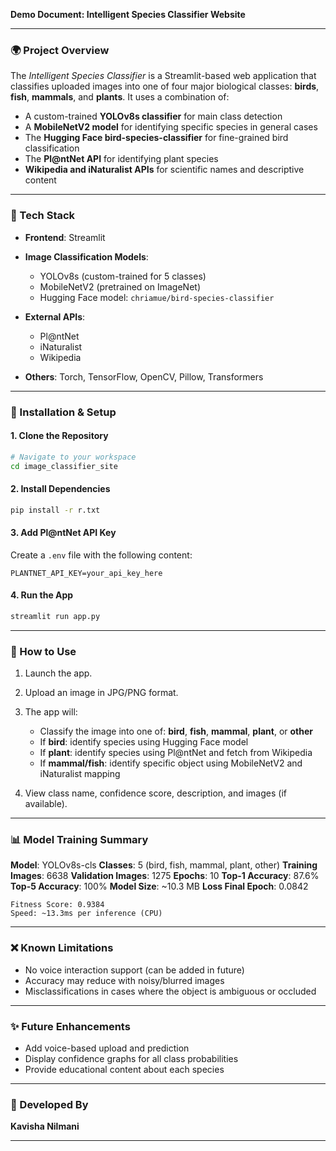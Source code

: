 **Demo Document: Intelligent Species Classifier Website**

---

### 🌍 Project Overview

The *Intelligent Species Classifier* is a Streamlit-based web application that classifies uploaded images into one of four major biological classes: **birds**, **fish**, **mammals**, and **plants**. It uses a combination of:

* A custom-trained **YOLOv8s classifier** for main class detection
* A **MobileNetV2 model** for identifying specific species in general cases
* The **Hugging Face bird-species-classifier** for fine-grained bird classification
* The **Pl\@ntNet API** for identifying plant species
* **Wikipedia and iNaturalist APIs** for scientific names and descriptive content

---

### 🧪 Tech Stack

* **Frontend**: Streamlit
* **Image Classification Models**:

  * YOLOv8s (custom-trained for 5 classes)
  * MobileNetV2 (pretrained on ImageNet)
  * Hugging Face model: `chriamue/bird-species-classifier`
* **External APIs**:

  * Pl\@ntNet
  * iNaturalist
  * Wikipedia
* **Others**: Torch, TensorFlow, OpenCV, Pillow, Transformers

---

### 🚀 Installation & Setup

#### 1. Clone the Repository

```bash
# Navigate to your workspace
cd image_classifier_site
```

#### 2. Install Dependencies

```bash
pip install -r r.txt
```

#### 3. Add Pl\@ntNet API Key

Create a `.env` file with the following content:

```
PLANTNET_API_KEY=your_api_key_here
```

#### 4. Run the App

```bash
streamlit run app.py
```

---

### 🔧 How to Use

1. Launch the app.
2. Upload an image in JPG/PNG format.
3. The app will:

   * Classify the image into one of: **bird**, **fish**, **mammal**, **plant**, or **other**
   * If **bird**: identify species using Hugging Face model
   * If **plant**: identify species using Pl\@ntNet and fetch from Wikipedia
   * If **mammal/fish**: identify specific object using MobileNetV2 and iNaturalist mapping
4. View class name, confidence score, description, and images (if available).

---

### 📊 Model Training Summary

**Model**: YOLOv8s-cls
**Classes**: 5 (bird, fish, mammal, plant, other)
**Training Images**: 6638
**Validation Images**: 1275
**Epochs**: 10
**Top-1 Accuracy**: 87.6%
**Top-5 Accuracy**: 100%
**Model Size**: \~10.3 MB
**Loss Final Epoch**: 0.0842

```
Fitness Score: 0.9384
Speed: ~13.3ms per inference (CPU)
```

---

### ❌ Known Limitations

* No voice interaction support (can be added in future)
* Accuracy may reduce with noisy/blurred images
* Misclassifications in cases where the object is ambiguous or occluded

---

### ✨ Future Enhancements

* Add voice-based upload and prediction
* Display confidence graphs for all class probabilities
* Provide educational content about each species

---

### 👤 Developed By

**Kavisha Nilmani**

---

